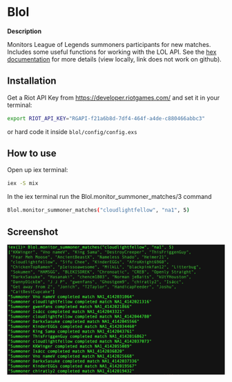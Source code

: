 # Blol

**Description**

Monitors League of Legends summoners participants for new matches. Includes some useful functions for working with the LOL API. See the [hex documentation](./doc/index.html) for more details (view locally, link does not work on github). 


## Installation

Get a Riot API Key from https://developer.riotgames.com/ and set it in your terminal:
```bash
export RIOT_API_KEY="RGAPI-f21a6b8d-7df4-464f-a4de-c880466abbc3"
``` 
or hard code it inside `blol/config/config.exs`

## How to use
Open up iex terminal:
```bash
iex -S mix
```
In the iex terminal run the Blol.monitor_summoner_matches/3 command
```bash
Blol.monitor_summoner_matches("cloudlightfellow", "na1", 5)
```

## Screenshot
![Alt text](./screenshot.png?raw=true "Optional Title")

